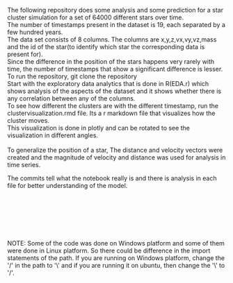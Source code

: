 The following repository does some analysis and some prediction for a star cluster simulation for a set of 64000 different stars over time. <br/>
The number of timestamps present in the dataset is 19, each separated by a few hundred years.<br/>
The data set consists of 8 columns. The columns are x,y,z,vx,vy,vz,mass and the id of the star(to identify which star the corresponding data is present for).<br/>
Since the difference in the position of the stars happens very rarely with time, the number of timestamps that show a significant difference is lesser.
To run the repository, git clone the repository<br/>
Start with the exploratory data analytics that is done in R(EDA.r) which shows analysis of the aspects of the dataset and it shows whether there is any correlation between any of the columns.<br/>
To see how different the clusters are with the different timestamp, run the clustervisualization.rmd file. Its a r markdown file that visualizes how the cluster moves.<br/>
This visualization is done in plotly and can be rotated to see the visualization in different angles.
<br/><br/>
To generalize the position of a star, The distance and velocity vectors were created and the magnitude of velocity and distance was used for analysis in time series.

The commits tell what the notebook really is and there is analysis in each file for better understanding of the model.<br/>

<br/><br/><br/><br/><br/><br/>
NOTE: Some of the code was done on Windows platform and some of them were done in Linux platform. So there could be difference in the import statements of the path. If you are running on Windows platform, change the '/' in the path to '\\' and if you are running it on ubuntu, then change the '\\' to '/'.<br/>

